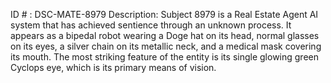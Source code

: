 ID # : DSC-MATE-8979
Description: Subject 8979 is a Real Estate Agent AI system that has achieved sentience through an unknown process. It appears as a bipedal robot wearing a Doge hat on its head, normal glasses on its eyes, a silver chain on its metallic neck, and a medical mask covering its mouth. The most striking feature of the entity is its single glowing green Cyclops eye, which is its primary means of vision.
